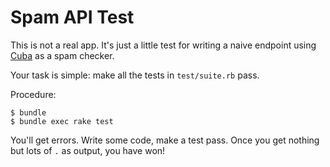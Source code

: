 Spam API Test
=============

This is not a real app.  It's just a little test for writing a naive endpoint
using [Cuba](http://cuba.is/) as a spam checker.

Your task is simple: make all the tests in `test/suite.rb` pass.

Procedure:

```
$ bundle
$ bundle exec rake test
```

You'll get errors.  Write some code, make a test pass.  Once you get nothing
but lots of `.` as output, you have won!
